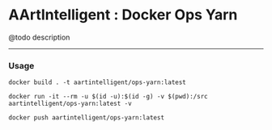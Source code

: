 # AArtIntelligent : Docker Ops Yarn

@todo description

---

### Usage

```shell
docker build . -t aartintelligent/ops-yarn:latest
```

```shell
docker run -it --rm -u $(id -u):$(id -g) -v $(pwd):/src aartintelligent/ops-yarn:latest -v
```

```shell
docker push aartintelligent/ops-yarn:latest
```
